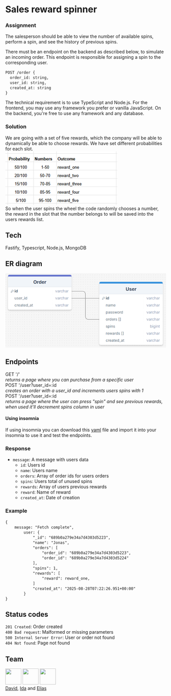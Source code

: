 # Sales reward spinner

### Assignment
The salesperson should be able to view the number of available spins, perform a spin, and see the history of previous spins.

There must be an endpoint on the backend as described below, to simulate an incoming order.
This endpoint is responsible for assigning a spin to the corresponding user.
```
POST /order {
  order_id: string,
  user_id: string,
  created_at: string
}
```
The technical requirement is to use TypeScript and Node.js.
For the frontend, you may use any framework you prefer or vanilla JavaScript.
On the backend, you're free to use any framework and any database.

### Solution
We are going with a set of five rewards, which the company will be able to dynamically be able to choose rewards. We have set different probabilities for each slot.  
![probability vs outcome table](image-1.png)  
So when the user spins the wheel the code randomly chooses a number, the reward in the slot that the number belongs to will be saved into the users rewards list. 

## Tech
Fastify, Typescript, Node.js, MongoDB

## ER diagram 
![er-diagram](image-2.png)

## Endpoints
GET '/'  
_returns a page where you can purchase from a specific user_  
POST '/user?user_id=:id  
_creates an order with a user_id and increments users spins with 1_  
POST '/user?user_id=:id  
_returns a page where the user can press "spin" and see previous rewards, when used it'll decrement spins column in user_  

#### Using insomnia
If using insomnia you can download this [yaml](./backend/public/Insomnia_2025-09-02.yaml) file and import it into your insomnia to use it and test the endpoints.

### Response
- ```message```: A message with users data
    + ```id```: Users id
    + ```name```: Users name
    + ```orders```: Array of order ids for users orders
    + ```spins```: Users total of unused spins
    + ```rewards```: Array of users previous rewards
    + ```reward```: Name of reward
    + ```created_at```: Date of creation

### Example
```
{
    message: "Fetch complete",
        user: {
            "_id": "689b0a279e34a7d4303d5223",
            "name": "Jonas",
            "orders": [
                "order_id": "689b0a279e34a7d4303d5223",
                "order_id": "689b0a279e34a7d4303d5224"
            ],
            "spins": 1,
            "rewards": [
                "reward": reward_one,
            ]
            "created_at": "2025-08-28T07:22:26.951+00:00"
        }
}
```
## Status codes
```201 Created```: Order created  
```400 Bad request```: Malformed or missing parameters  
```500 Internal Server Error```: User or order not found  
```404 Not found```: Page not found


## Team
<img src="https://avatars.githubusercontent.com/u/117070056?v=4" width="50" height="50">   <img src="https://avatars.githubusercontent.com/u/180587803?v=4" width="50" height="50">  <img src="https://avatars.githubusercontent.com/u/180266163?v=4" width="50" height="50">   
[David](https://github.com/DavidDyberg), [Ida](https://github.com/Chokladglasyr) and [Elias](https://github.com/Elias-Larsson)